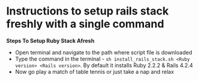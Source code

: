 Instructions to setup rails stack freshly with a single command
==============================================================


**Steps To Setup Ruby Stack Afresh**

- Open terminal and navigate to the path where script file is downloaded
- Type the command in the terminal - `sh install_rails_stack.sh <Ruby version> <Rails version>`. By default it installs Ruby 2.2.2 & Rails 4.2.4
- Now go play a match of table tennis or just take a nap and relax

